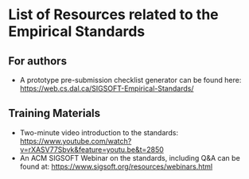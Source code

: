 # List of Resources related to the Empirical Standards

## For authors
- A prototype pre-submission checklist generator can be found here: https://web.cs.dal.ca/SIGSOFT-Empirical-Standards/

## Training Materials
- Two-minute video introduction to the standards: https://www.youtube.com/watch?v=rXASV77Sbvk&feature=youtu.be&t=2850
- An ACM SIGSOFT Webinar on the standards, including Q&A can be found at: https://www.sigsoft.org/resources/webinars.html
